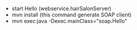 + start Hello (webservice.hairSalonServer)
+ mvn install (this command generate SOAP client)
+ mvn exec:java -Dexec.mainClass="soap.Hello"
